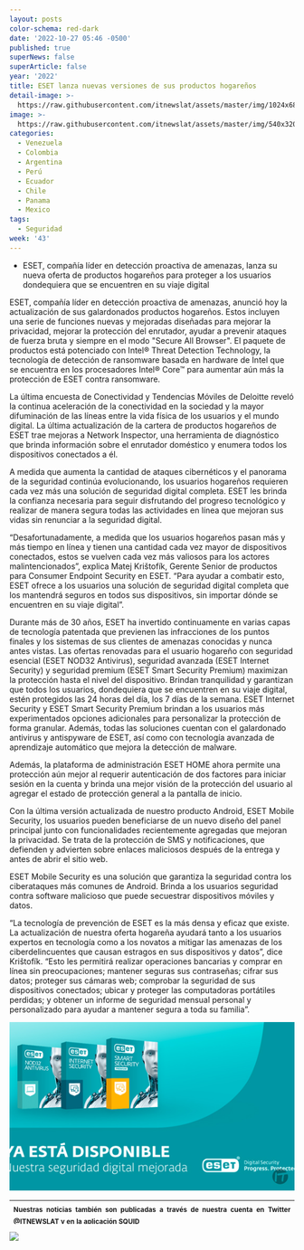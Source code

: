 ```yaml
---
layout: posts
color-schema: red-dark
date: '2022-10-27 05:46 -0500'
published: true
superNews: false
superArticle: false
year: '2022'
title: ESET lanza nuevas versiones de sus productos hogareños
detail-image: >-
  https://raw.githubusercontent.com/itnewslat/assets/master/img/1024x680/eset-hogar-g.jpg
image: >-
  https://raw.githubusercontent.com/itnewslat/assets/master/img/540x320/eset-hogar-p.jpg
categories:
  - Venezuela
  - Colombia
  - Argentina
  - Perú
  - Ecuador
  - Chile
  - Panama
  - Mexico
tags:
  - Seguridad
week: '43'
---
```

- ESET, compañía líder en detección proactiva de amenazas, lanza su nueva oferta de productos hogareños para proteger a los usuarios dondequiera que se encuentren en su viaje digital

ESET, compañía líder en detección proactiva de amenazas, anunció hoy la actualización de sus galardonados productos hogareños. Estos incluyen una serie de funciones nuevas y mejoradas diseñadas para mejorar la privacidad, mejorar la protección del enrutador, ayudar a prevenir ataques de fuerza bruta y siempre en el modo "Secure All Browser". El paquete de productos está potenciado con Intel® Threat Detection Technology, la tecnología de detección de ransomware basada en hardware de Intel que se encuentra en los procesadores Intel® Core™ para aumentar aún más la protección de ESET contra ransomware.
 
La última encuesta de Conectividad y Tendencias Móviles de Deloitte reveló la continua aceleración de la conectividad en la sociedad y la mayor difuminación de las líneas entre la vida física de los usuarios y el mundo digital. La última actualización de la cartera de productos hogareños de ESET trae mejoras a Network Inspector, una herramienta de diagnóstico que brinda información sobre el enrutador doméstico y enumera todos los dispositivos conectados a él.
 
A medida que aumenta la cantidad de ataques cibernéticos y el panorama de la seguridad continúa evolucionando, los usuarios hogareños requieren cada vez más una solución de seguridad digital completa. ESET les brinda la confianza necesaria para seguir disfrutando del progreso tecnológico y realizar de manera segura todas las actividades en línea que mejoran sus vidas sin renunciar a la seguridad digital.
 
“Desafortunadamente, a medida que los usuarios hogareños pasan más y más tiempo en línea y tienen una cantidad cada vez mayor de dispositivos conectados, estos se vuelven cada vez más valiosos para los actores malintencionados”, explica Matej Krištofík, Gerente Senior de productos para Consumer Endpoint Security en ESET. “Para ayudar a combatir esto, ESET ofrece a los usuarios una solución de seguridad digital completa que los mantendrá seguros en todos sus dispositivos, sin importar dónde se encuentren en su viaje digital”.
 
Durante más de 30 años, ESET ha invertido continuamente en varias capas de tecnología patentada que previenen las infracciones de los puntos finales y los sistemas de sus clientes de amenazas conocidas y nunca antes vistas. Las ofertas renovadas para el usuario hogareño con seguridad esencial (ESET NOD32 Antivirus), seguridad avanzada (ESET Internet Security) y seguridad premium (ESET Smart Security Premium) maximizan la protección hasta el nivel del dispositivo. Brindan tranquilidad y garantizan que todos los usuarios, dondequiera que se encuentren en su viaje digital, estén protegidos las 24 horas del día, los 7 días de la semana. ESET Internet Security y ESET Smart Security Premium brindan a los usuarios más experimentados opciones adicionales para personalizar la protección de forma granular. Además, todas las soluciones cuentan con el galardonado antivirus y antispyware de ESET, así como con tecnología avanzada de aprendizaje automático que mejora la detección de malware.
 
Además, la plataforma de administración ESET HOME ahora permite una protección aún mejor al requerir autenticación de dos factores para iniciar sesión en la cuenta y brinda una mejor visión de la protección del usuario al agregar el estado de protección general a la pantalla de inicio.
 
Con la última versión actualizada de nuestro producto Android, ESET Mobile Security, los usuarios pueden beneficiarse de un nuevo diseño del panel principal junto con funcionalidades recientemente agregadas que mejoran la privacidad. Se trata de la protección de SMS y notificaciones, que defienden y advierten sobre enlaces maliciosos después de la entrega y antes de abrir el sitio web.
 
ESET Mobile Security es una solución que garantiza la seguridad contra los ciberataques más comunes de Android. Brinda a los usuarios seguridad contra software malicioso que puede secuestrar dispositivos móviles y datos.
 
“La tecnología de prevención de ESET es la más densa y eficaz que existe. La actualización de nuestra oferta hogareña ayudará tanto a los usuarios expertos en tecnología como a los novatos a mitigar las amenazas de los ciberdelincuentes que causan estragos en sus dispositivos y datos”, dice Krištofík. “Esto les permitirá realizar operaciones bancarias y comprar en línea sin preocupaciones; mantener seguras sus contraseñas; cifrar sus datos; proteger sus cámaras web; comprobar la seguridad de sus dispositivos conectados; ubicar y proteger las computadoras portátiles perdidas; y obtener un informe de seguridad mensual personal y personalizado para ayudar a mantener segura a toda su familia”.
 
![](https://raw.githubusercontent.com/itnewslat/assets/master/img/540x320/eset-hogar-p.jpg)

<table style="height: 42px;" width="569">
<tbody>
<tr>
<td style="text-align: justify;"><sub><strong>Nuestras noticias también son publicadas a través de nuestra cuenta en Twitter <a href="https://twitter.com/itnewslat?lang=es">@ITNEWSLAT</a> y en la aplicación <a href="https://squidapp.co/en/">SQUID</a></strong></sub></td>
</tr>
</tbody>
</table>

<img src="https://tracker.metricool.com/c3po.jpg?hash=56f88a41e39ab42c063cc51676587a04"/>